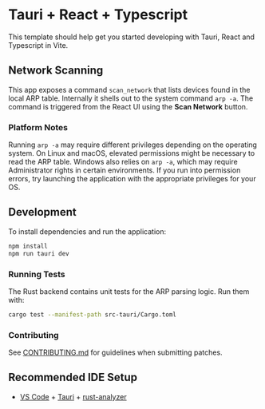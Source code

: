 # Tauri + React + Typescript

This template should help get you started developing with Tauri, React and Typescript in Vite.

## Network Scanning

This app exposes a command `scan_network` that lists devices found in the local
ARP table. Internally it shells out to the system command `arp -a`. The command
is triggered from the React UI using the **Scan Network** button.

### Platform Notes

Running `arp -a` may require different privileges depending on the operating
system. On Linux and macOS, elevated permissions might be necessary to read the
ARP table. Windows also relies on `arp -a`, which may require Administrator
rights in certain environments. If you run into permission errors, try launching
the application with the appropriate privileges for your OS.

## Development

To install dependencies and run the application:

```bash
npm install
npm run tauri dev
```

### Running Tests

The Rust backend contains unit tests for the ARP parsing logic. Run them with:

```bash
cargo test --manifest-path src-tauri/Cargo.toml
```

### Contributing

See [CONTRIBUTING.md](CONTRIBUTING.md) for guidelines when submitting patches.

## Recommended IDE Setup

- [VS Code](https://code.visualstudio.com/) + [Tauri](https://marketplace.visualstudio.com/items?itemName=tauri-apps.tauri-vscode) + [rust-analyzer](https://marketplace.visualstudio.com/items?itemName=rust-lang.rust-analyzer)
